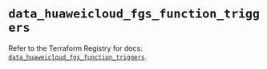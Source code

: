 # `data_huaweicloud_fgs_function_triggers`

Refer to the Terraform Registry for docs: [`data_huaweicloud_fgs_function_triggers`](https://registry.terraform.io/providers/huaweicloud/huaweicloud/1.71.1/docs/data-sources/fgs_function_triggers).
